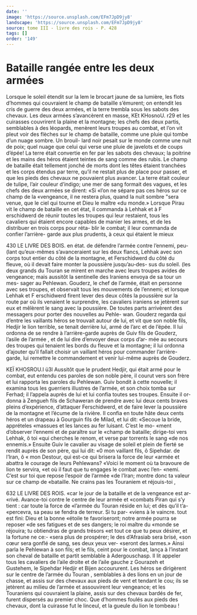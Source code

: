 ```yaml
---
date: ''
image: 'https://source.unsplash.com/EFm7JpD9jy8'
landscape: 'https://source.unsplash.com/EFm7JpD9jy8'
source: tome III - livre des rois - P. 428
tags: []
order: '149'
---
```


# Bataille rangée entre les deux armées

Lorsque le soleil étendit sur la lem le brocart jaune de sa lumière, les flots d’hommes qui couvraient le champ de bataille s’émurent; on entendit les cris de guerre
des deux armées, et la terre trembla sous les sabots des chevaux. Les deux armées s’avancèrent en masse,
KEt KHosnoU. r29 et les cuirasses couvrirent la plaine et la montagne;
les chefs des deux partis, semblables à des léopards,
menèrent leurs troupes au combat, et l’on vit pleut
voir des flèches sur le champ de bataille, comme
une pluie qui tombe d’un nuage sombre. Un brouil-
lard noir pesait sur le monde comme une nuit de
poix; quel nuage que celui qui verse une pluie de javelots et de coups d’épée! La terre était convertie
en fer par les sabots des chevaux; la poitrine et les
mains des héros étaient teintes de sang comme des
rubis. Le champ de bataille était tellement jonché
de morts dont les têtes étaient tranchées et les corps
étendus par terre, qu’il ne restait plus de place pour
passer, et que les pieds des chevaux ne pouvaient
plus avancer. La terre était couleur de tulipe, l’air
couleur d’indigo; une mer de sang formait des
vagues, et les chefs des deux armées se dirent: «Si
«l’on ne sépare pas ces héros sur ce champ de la
«vengeance, il ne restera plus, quand la nuit sombre
"sera venue, que le ciel qui tourne et Dieu le maître «du monde.»
Lorsque Pirau vit le champ de bataille en cet état, il commanda à Lehhak et à F erschidwerd de réunir toutes les troupes qui leur restaient, tous les cavaliers qui étaient encore capables de manier les armes, et de les distribuer en trois corps pour réta- blir le combat; il leur commanda de confier l’arrière- garde aux plus prudents, à ceux qui étaient le mieux

430 LE LIVRE DES BOIS. en état. de défendre l’armée contre l’ennemi, peu-
(lant qu’eux-mêmes s’avanceraient sur les deux flancs, Lehhak avec son corps tout entier du côté de la montagne, et Ferschidwerd du côté du fleuve, où il devait faire monter la poussière jusqu’au-des- sus du soleil.
(les deux grands du Touran se mirent en marche avec leurs troupes avides de vengeance; mais aussitôt la sentinelle des Iraniens envoya de sa tour un mes- sager au Pehlewan. Gouderz, le chef de l’armée,
était en personne avec ses troupes, et observait tous les mouvements de l’ennemi; et lorsque Lehhak et
F erschidwerd firent lever des deux côtés la poussière
sur la route par où ils venaient le surprendre, les cavaliers iraniens se jetèrent sur eux et mêlèrent le sang avec la poussière. De toutes parts arrivèrent des messagers pour porter des nouvelles au Pehle- wan. Gouderz regarda qui d’entre les vaillants héros
se trouvait autour de lui, et vit que son noble fils, Hedjir le lion terrible, se tenait derrière lui, armé
de l’arc et de l’épée. Il lui ordonna de se rendre à l’arrière-garde auprès de Guiv fils de Gouderz, l’asile
de l’armée , et de lui dire d’envoyer deux corps d’ar-
mée au secours des troupes qui tenaient les bords du fleuve et la montagne; il lui ordonna d’ajouter qu’il fallait choisir un vaillant héros pour commander l’arrière-garde, lui remettre le commandement et venir lui-même auprès de Gouderz.

KEÏ KHOSROU.I ü3l Aussitôt que le prudent Hedjir, qui était armé
pour le combat, eut entendu ces paroles de son noble père, il courut vers son frère et lui rapporta les paroles du Pehlewan. Guiv bondit à cette nouvelle; il examina tous les guerriers illustres de l’armée, et
son choix tomba sur Ferhad; il l’appela auprès de
lui et lui confia toutes ses troupes. Ensuite il or- donna à Zengueh fils de Schaweran de prendre avec lui deux cents braves pleins d’expérience, d’attaquer
Ferschidwerd, et de faire lever la poussière de la montagne et l’écume de la rivière. Il confia en toute
hâte deux cents héros et un drapeau à Gourguin fils
de Milad, et lui dit: «Secoue la bride, apprételes «massues et les lances au fer luisant. C’est le mo- «ment d’observer l’ennemi et de paraître sur le
«champ de bataille; dirige-toi vers Lehhak, ô toi «qui cherches le renom, et verse par torrents le sang «de nos ennemis.»
Ensuite Guiv le cavalier au visage de soleil et plein de fierté se rendit auprès de son père, qui lui
dit: «0 mon vaillant fils, ô Sipehdar. de l’Iran, ô
« mon Destour, qui est-ce qui brisera la force de leur «armée et abattra le courage de leurs Pehlewans? «Voici le moment où ta bravoure de lion te servira,
«et où il faut que tu engages le combat avec l’en- «nemi. C’est sur toi que repose l’espoir de l’armée
«de l’Iran; montre donc ta valeur sur ce champ de «bataille. Ne crains pas les Touraniem et réjouis-toi ,

632 LE LIVRE DES ROIS.
«car le jour de la bataille et de la vengeance est ar- «rivé. Avance-toi contre le centre de leur armée et «combats Piran qui s’y tient : car toute la force de «l’armée du Touran réside en lui; et dès qu’il t’a-
«percevra, sa peau se fendra de terreur. Si tu par- «viens à le vaincre. tout est fini: Dieu et la bonne «étoile te favoriseront; notre armée pourra se reposer
«de ses fatigues et de ses dangers; le roi maître du «monde se réjouira; tu obtiendras de grands trésors
«et tout ce que tu peux désirer, et la fortune ne ce:- «sera plus de prospérer; le des d’Afrasiab sera brisé,
«son cœur sera gonflé de sang, ses deux yeux ver- «seront des larmes.»
Ainsi parla le Pehlewan à son fils; et le fils, ceint pour le combat, lança à l’instant son cheval de bataille et partit semblable à Adergouschasp. Il lit appeler tous les cavaliers de l’aile droite et de l’aile gauche z Gourazeh et Gustehem, le Sipehdar Hedjir et Bijen accoururent. Les héros se dirigèrent sur le centre de l’armée du Touran , semblables à des lions
en un jour de chasse, et assis sur des chevaux aux pieds de vent et tendant le cou; ils se jetèrent au
milieu de l’armée et assouvirent leur vengeance; et
les Touraniens qui couvraient la plaine, assis sur des chevaux bardés de fer, furent dispersés au premier choc. Que d’hommes foulés aux pieds des chevaux,
dont la cuirasse fut le linceul, et la gueule du lion le tombeau !
